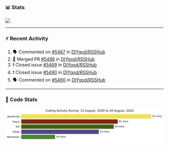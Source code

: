 ### :bar_chart: Stats

<a href="#">
  <img align="center" src="https://github-readme-stats.vercel.app/api?username=henryqw&count_private=true&show_icons=true" />
</a>
<!-- <a href="#">
  <img align="center" src="https://github-readme-stats-git-master.henryqw.vercel.app/api/top-langs/?username=HenryQW&layout=compact" />
</a> -->

---

### :zap: Recent Activity

<!--START_SECTION:activity-->

1. 🗣 Commented on [#5487](https://github.com//DIYgod/RSSHub/issues/5487) in [DIYgod/RSSHub](https://github.com//DIYgod/RSSHub)
2. 🎉 Merged PR [#5488](https://github.com//DIYgod/RSSHub/pull/5488) in [DIYgod/RSSHub](https://github.com//DIYgod/RSSHub)
3. ❗️ Closed issue [#5469](https://github.com//DIYgod/RSSHub/issues/5469) in [DIYgod/RSSHub](https://github.com//DIYgod/RSSHub)
4. ❗️ Closed issue [#5490](https://github.com//DIYgod/RSSHub/issues/5490) in [DIYgod/RSSHub](https://github.com//DIYgod/RSSHub)
5. 🗣 Commented on [#5490](https://github.com//DIYgod/RSSHub/issues/5490) in [DIYgod/RSSHub](https://github.com//DIYgod/RSSHub)
<!--END_SECTION:activity-->

---

### :calendar: Code Stats

![WakaTime](https://github.com/HenryQW/HenryQW/blob/master/images/stat.svg)
